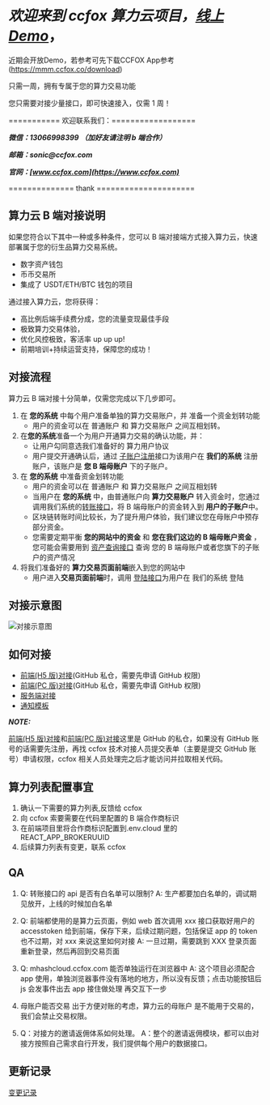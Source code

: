 # **_欢迎来到 ccfox 算力云项目，[线上 Demo](https://mhashcloud.ccfox.com)_**，
近期会开放Demo，若参考可先下载CCFOX App参考(https://mmm.ccfox.co/download)

只需一周，拥有专属于您的算力交易功能

您只需要对接少量接口，即可快速接入，仅需 1 周！

=========== 欢迎联系我们：==================

**_微信：13066998399 （加好友请注明 b 端合作）_**

**_邮箱：sonic@ccfox.com_**

**_官网：[www.ccfox.com](https://www.ccfox.com)_**

============== thank =====================

## 算力云 B 端对接说明

如果您符合以下其中一种或多种条件，您可以 B 端对接端方式接入算力云，快速部署属于您的衍生品算力交易系统。

- 数字资产钱包
- 币币交易所
- 集成了 USDT/ETH/BTC 钱包的项目

通过接入算力云，您将获得：

- 高比例后端手续费分成，您的流量变现最佳手段
- 极致算力交易体验，
- 优化风控极致，客活率 up up up!
- 前期培训+持续运营支持，保障您的成功！

## 对接流程

算力云 B 端对接十分简单，仅需您完成以下几步即可。

1. 在 **您的系统** 中每个用户准备单独的算力交易账户，并 准备一个资金划转功能
   - 用户的资金可以在 普通账户 和 算力交易账户 之间互相划转。
2. 在**您的系统**准备一个为用户开通算力交易的确认功能，并：
   - 让用户勾同意选我们准备好的 算力用户协议
   - 用户提交开通确认后，通过 [子账户注册](https://github.com/ccfoxcloud/hash-cloud-api/blob/master/doc/api.md#%e5%ad%90%e8%b4%a6%e5%8f%b7%e6%b3%a8%e5%86%8c)接口为该用户在 **我们的系统** 注册账户，该账户是 **您 B 端母账户** 下的子账户。
3. 在 **您的系统** 中准备资金划转功能
   - 用户的资金可以在 普通账户 和 算力交易账户 之间互相划转
   - 当用户在 **您的系统** 中，由普通账户向 **算力交易账户** 转入资金时，您通过调用我们系统的[转账接口](https://github.com/ccfoxcloud/hash-cloud-api/blob/master/doc/api.md#%e8%bd%ac%e8%b4%a6)，将 B 端母账户的资金转入到 **用户的子账户**中。
   - 区块链转账时间比较长，为了提升用户体验，我们建议您在母账户中预存部分资金。
   - 您需要定期平衡 **您的网站中的资金** 和 **您在我们这边的 B 端母账户资金** ， 您可能会需要用到 [资产查询接口](https://github.com/ccfoxcloud/hash-cloud-api/blob/master/doc/api.md#%e8%b5%84%e4%ba%a7%e6%9f%a5%e8%af%a2) 查询 您的 B 端母账户或者您旗下的子账户的资产情况
4. 将我们准备好的 **算力交易页面前端**嵌入到您的网站中
   - 用户进入**交易页面前端**时，调用 [登陆接口](https://github.com/ccfoxcloud/hash-cloud-api/blob/master/doc/api.md#%e5%ad%90%e8%b4%a6%e5%8f%b7%e7%99%bb%e5%bd%95)为用户在 我们的系统 登陆

## 对接示意图

![对接示意图](https://www.processon.com/view/link/5e41133de4b0cffec6deafb3)

## 如何对接

- [前端(H5 版)对接](https://github.com/ccfoxcloud/hash-cloud-h5)(GitHub 私仓，需要先申请 GitHub 权限)
- [前端(PC 版)对接](https://github.com/ccfoxcloud/hash-cloud-pc)(GitHub 私仓，需要先申请 GitHub 权限)
- [服务端对接](./doc/api.md)
- [通知模板](通知模板.csv)

**_NOTE:_**

[前端(H5 版)对接](https://github.com/ccfoxcloud/hash-cloud-h5)和[前端(PC 版)对接](https://github.com/ccfoxcloud/hash-cloud-pc)这里是 GitHub 的私仓，如果没有 GitHub 账号的话需要先注册，再找 ccfox 技术对接人员提交表单（主要是提交 GitHub 账号）申请权限，ccfox 相关人员处理完之后才能访问并拉取相关代码。

## 算力列表配置事宜

1. 确认一下需要的算力列表,反馈给 ccfox
2. 向 ccfox 索要需要在代码里配置的 B 端合作商标识
3. 在前端项目里将合作商标识配置到.env.cloud 里的 REACT_APP_BROKERUUID
4. 后续算力列表有变更，联系 ccfox

## QA

1.  Q: 转账接口的 api 是否有白名单可以限制?
    A: 生产都要加白名单的，调试期见放开，上线的时候加白名单

2.  Q: 前端都使用的是算力云页面，例如 web 首次调用 xxx 接口获取好用户的 accesstoken 给到前端，保存下来，后续过期问题，包括保证 app 的 token 也不过期，对 xxx 来说这里如何对接
    A: 一旦过期，需要跳到 XXX 登录页面重新登录，然后再回到交易页面

3.  Q: mhashcloud.ccfox.com 能否单独运行在浏览器中
    A: 这个项目必须配合 app 使用，单独浏览器事件没有落地的地方，所以没有反馈；点击功能按钮后 js 会发事件出去 app 接住做处理 再交互下一步

4.  母账户能否交易
    出于方便对账的考虑，算力云的母账户 是不能用于交易的，我们会禁止交易权限。

5.  Q：对接方的邀请返佣体系如何处理。
    A：整个的邀请返佣模块，都可以由对接方按照自己需求自行开发，我们提供每个用户的数据接口。

## 更新记录

[变更记录](changeRecords.md)
